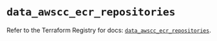 # `data_awscc_ecr_repositories`

Refer to the Terraform Registry for docs: [`data_awscc_ecr_repositories`](https://registry.terraform.io/providers/hashicorp/awscc/0.70.0/docs/data-sources/ecr_repositories).
